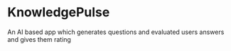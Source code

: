 # KnowledgePulse
An AI based app which generates questions and evaluated users answers and gives them rating
